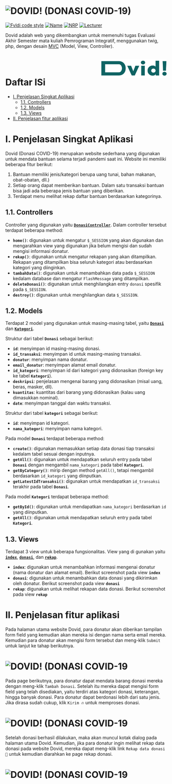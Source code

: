 # ![DOVID! (DONASI COVID-19)](image/01.gif)
[![Fvldi code style](https://img.shields.io/badge/Author-Fvldi-42b883)](https://github.com/fvldi)
[![Name](https://img.shields.io/badge/Name-Muhamad%20Rifaldi-347474)](https://github.com/fvldi)
[![NRP](https://img.shields.io/badge/NRP-05311840000022-35495e)](https://github.com/fvldi)
[![Lecturer](https://img.shields.io/badge/Lecturers-Mr.%20Abdul%20Munif-ff7e67)](https://github.com/fvldi)

Dovid adalah web yang dikembangkan untuk memenuhi tugas Evaluasi Akhir Semester mata kuliah Pemrograman Integratif, menggunakan twig, php, dengan desain [MVC](https://www.tutorialspoint.com/mvc_framework/mvc_framework_introduction.htm) (Model, View, Controller).  

<br>

<a href="https://aimeos.org/">
    <img src="image/Dovid.svg" alt="Aimeos logo" title="Aimeos" align="right" height="60" />
</a>

<br>

# Daftar ISi
- [I. Penjelasan Singkat Aplikasi](#I-Penjelasan-Singkat-Aplikasi)
    - [1.1. Controllers](#11-Controllers)
    - [1.2. Models](#12-Models)
    - [1.3. Views](#13-Views)
- [II. Penjelasan fitur aplikasi](#II-Penjelasan-fitur-aplikasi)

# I. Penjelasan Singkat Aplikasi

Dovid (Donasi COVID-19) merupakan website sederhana yang digunakan untuk mendata bantuan selama terjadi pandemi saat ini. Website ini memiliki beberapa fitur berikut:

1. Bantuan memiliki jenis/kategori berupa uang tunai, bahan makanan, obat-obatan, dll.)
2. Setiap orang dapat memberikan bantuan. Dalam satu transaksi bantuan bisa jadi ada beberapa jenis bantuan yang diberikan.
3. Terdapat menu melihat rekap daftar bantuan berdasarkan kategorinya.

## 1.1. Controllers

Controller yang digunakan yaitu [**`DonasiController`**](https://github.com/fvldi/EAS_PI_022/blob/master/app/controllers/DonasiController.php). Dalam controller tersebut terdapat beberapa method:
* **`home()`**: digunakan untuk mengatur `$_SESSION` yang akan digunakan dan mengarahkan view yang digunakan jika belum mengisi dan sudah mengisi informasi donatur.
* **`rekap()`**: digunakan untuk mengatur rekapan yang akan ditampilkan. Rekapan yang ditampilkan bisa seluruh kategori atau berdasarkan kategori yang diinginkan.
* **`tambahData()`**: digunakan untuk menambahkan data pada `$_SESSION` kedalam database dan mengatur `FlashMessage` yang ditampilkan.
* **`deleteDonasi()`**: digunakan untuk menghilangkan entry `donasi` spesifik pada `$_SESSION`.
* **`destroy()`**: digunakan untuk menghilangkan data `$_SESSION`.

## 1.2. Models

Terdapat 2 model yang digunakan untuk masing-masing tabel, yaitu [**`Donasi`**](https://github.com/fvldi/EAS_PI_022/blob/master/app/models/Donasi.php) dan [**`Kategori`**](https://github.com/fvldi/EAS_PI_022/blob/master/app/models/Kategori.php).

Struktur dari tabel **`Donasi`** sebagai berikut:
* **`id`**: menyimpan id masing-masing donasi.
* **`id_transaksi`**: menyimpan id untuk masing-masing transaksi.
* **`donatur`**: menyimpan nama donatur.
* **`email_donatur`**: menyimpan alamat email donatur.
* **`id_kategori`**: menyimpan id dari kategori yang didonasikan (foreign key ke tabel **`Kategori`**).
* **`deskripsi`**: penjelasan mengenai barang yang didonasikan (misal uang, beras, masker, dll).
* **`kuantitas`**: kuantitas dari barang yang didonasikan (kalau uang dimasukkan nominal).
* **`date`**: menyimpan tanggal dan waktu transaksi.

Struktur dari tabel **`kategori`** sebagai berikut:
* **`id`**: menyimpan id kategori.
* **`nama_kategori`**: menyimpan nama kategori.

Pada model **`Donasi`** terdapat beberapa method:
* **`create()`**: digunakan memasukkan setiap data donasi tiap transaksi kedalam tabel sesuai dengan inputnya.
* **`getAll()`**: digunakan untuk mendapatkan seluruh entry pada tabel **`Donasi`** dengan mengambil `nama_kategori` pada tabel **`Kategori`**.
* **`getByCategory()`**: mirip dengan method `getAll()`, tetapi mengambil berdasarkan `id_kategori` yang diinputkan.
* **`getLatestIdTransaksi()`**: digunakan untuk mendapatkan `id_transaksi` terakhir pada tabel **`Donasi`**.

Pada model **`Kategori`** terdapat beberapa method:
* **`getById()`**: digunakan untuk mendapatkan `nama_kategori` berdasarkan `id` yang diinputkan.
* **`getAll()`**: digunakan untuk mendapatkan seluruh entry pada tabel **`Kategori`**.

## 1.3. Views

Terdapat 3 view untuk beberapa fungsionalitas. View yang di gunakan yaitu [**`index`**](https://github.com/fvldi/EAS_PI_022/blob/master/app/views/donasi/index.html), [**`donasi`**](https://github.com/fvldi/EAS_PI_022/blob/master/app/views/donasi/donasi.html), dan [**`rekap`**](https://github.com/fvldi/EAS_PI_022/blob/master/app/views/donasi/rekap.html).

* **`index`**: digunakan untuk menambahkan informasi mengenai donatur (nama donatur dan alamat email). Berikut screenshot pada view **`index`**
* **`donasi`**: digunakan untuk menambahkan data donasi yang dikirimkan oleh donatur. Berikut screenshot pada view **`donasi`**
* **`rekap`**: digunakan untuk melihat rekapan data donasi. Berikut screenshot pada view **`rekap`**

# II. Penjelasan fitur aplikasi

Pada halaman utama website Dovid, para donatur akan diberikan tampilan form field yang kemudian akan mereka isi dengan nama serta email mereka. Kemudian para donatur akan mengisi form tersebut dan meng-klik ```Submit``` untuk lanjut ke tahap berikutnya.

# ![DOVID! (DONASI COVID-19](image/01.gif)

Pada page berikutnya, para donatur dapat mendata barang donasi mereka dengan meng-klik ```Tambah Donasi```. Setelah itu mereka dapat mengisi form field yang telah disediakan, yaitu terdiri atas kategori donasi, keterangan, hingga banyak donasi. Para donatur dapat berdonasi lebih dari satu jenis. Jika dirasa sudah cukup, klik ```Kirim 🔥``` untuk memproses donasi.

# ![DOVID! (DONASI COVID-19](image/02.gif)

Setelah donasi berhasil dilakukan, maka akan muncul kotak dialog pada halaman utama Dovid. Kemudian, jika para donatur ingin melihat rekap data donasi pada website Dovid, mereka dapat meng-klik link ```Rekap data donasi 📝``` untuk kemudian diarahkan ke page rekap donasi.

# ![DOVID! (DONASI COVID-19](image/03.gif)
